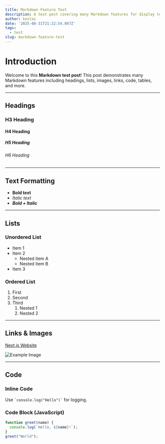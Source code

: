 ```yaml
---
title: Markdown Feature Test
description: A test post covering many Markdown features for display testing
author: kostas
date: '2025-08-31T21:22:54.867Z'
tags:
  - test
slug: markdown-feature-test
---
```

# Introduction

Welcome to this **Markdown test post**! This post demonstrates many Markdown features including headings, lists, images, links, code, tables, and more.

---

## Headings

### H3 Heading

#### H4 Heading

##### H5 Heading

###### H6 Heading

---

## Text Formatting

- **Bold text**
- *Italic text*
- ***Bold + Italic***

---

## Lists

### Unordered List
- Item 1
- Item 2
  - Nested item A
  - Nested item B
- Item 3

### Ordered List
1. First
2. Second
3. Third
   1. Nested 1
   2. Nested 2

---

## Links & Images

[Next.js Website](https://nextjs.org)

![Example Image](/logo.jpg)

---

## Code

### Inline Code
Use `` `console.log("Hello")` `` for logging.

### Code Block (JavaScript)
```javascript
function greet(name) {
  console.log(`Hello, ${name}!`);
}
greet("World");
